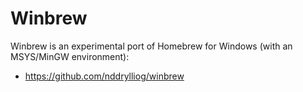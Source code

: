 # Winbrew
Winbrew is an experimental port of Homebrew for Windows (with an MSYS/MinGW environment):

  * https://github.com/nddrylliog/winbrew
